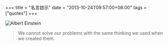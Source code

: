 +++
title = "名言啟示"
date = "2013-10-24T09:57:00+08:00"
tags = ["quotes"]
+++

![Albert Einstein](http://user-image.logdown.io/user/4546/blog/4576/post/154147/20flOgT5Rhe9qM2Cczqp_albert-einstein-04.jpg)

>We cannot solve our problems with the same thinking we used when we created them.
<!--more-->
